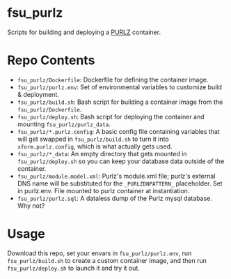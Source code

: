 # fsu_purlz
Scripts for building and deploying a [PURLZ](http://www.purlz.org/) container.

# Repo Contents
- `fsu_purlz/Dockerfile`: Dockerfile for defining the container image.
- `fsu_purlz/purlz.env`: Set of environmental variables to customize build & deployment.
- `fsu_purlz/build.sh`: Bash script for building a container image from the `fsu_purlz/Dockerfile`.
- `fsu_purlz/deploy.sh`: Bash script for deploying the container and mounting `fsu_purlz/purlz_data`.
- `fsu_purlz/*.purlz.config`: A basic config file containing variables that will get swapped in `fsu_purlz/build.sh` to turn it into `xform.purlz.config`, which is what actually gets used.
- `fsu_purlz/*_data`: An empty directory that gets mounted in `fsu_purlz/deploy.sh` so you can keep your database data outside of the container.
- `fsu_purlz/module.model.xml`: Purlz's module.xml file; purlz's external DNS name will be substituted for the `_PURLZDNPATTERN_` placeholder. Set in purlz.env. File mounted to purlz container at instantiation.
- `fsu_purlz/purlz.sql`: A dataless dump of the Purlz mysql database. Why not?

# Usage
Download this repo, set your envars in `fsu_purlz/purlz.env`, run `fsu_purlz/build.sh` to create a custom container image, and then run `fsu_purlz/deploy.sh` to launch it and try it out.
